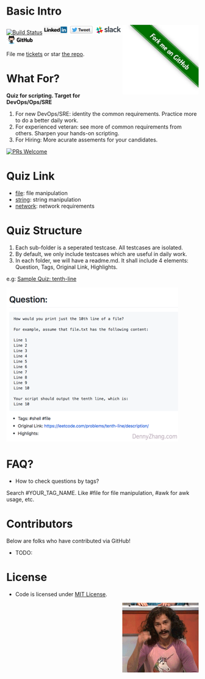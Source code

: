 # Basic Intro
<a href="https://github.com/DennyZhang?tab=followers"><img align="right" width="200" height="183" src="https://raw.githubusercontent.com/USDevOps/mywechat-slack-group/master/images/fork_github.png" /></a>

[![Build Status](https://travis-ci.org/DennyZhang/script-quiz.svg?branch=master)](https://travis-ci.org/DennyZhang/script-quiz) [![LinkedIn](https://raw.githubusercontent.com/USDevOps/mywechat-slack-group/master/images/linkedin.png)](https://www.linkedin.com/in/dennyzhang001) [![Twitter](https://raw.githubusercontent.com/USDevOps/mywechat-slack-group/master/images/twitter.png)](https://twitter.com/dennyzhang001) [![Slack](https://raw.githubusercontent.com/USDevOps/mywechat-slack-group/master/images/slack.png)](https://goo.gl/ozDDyL) [![Github](https://raw.githubusercontent.com/USDevOps/mywechat-slack-group/master/images/github.png)](https://github.com/DennyZhang)

File me [tickets](https://github.com/DennyZhang/script-quiz/issues) or star [the repo](https://github.com/DennyZhang/script-quiz).

# What For?

**Quiz for scripting. Target for DevOps/Ops/SRE**
1. For new DevOps/SRE: identity the common requirements. Practice more to do a better daily work.
2. For experienced veteran: see more of common requirements from others. Sharpen your hands-on scripting.
3. For Hiring: More acurate assements for your candidates.

[![PRs Welcome](https://img.shields.io/badge/PRs-welcome-brightgreen.svg)](http://makeapullrequest.com)

# Quiz Link
- [file](./file): file manipulation
- [string](./string): string manipulation
- [network](./network): network requirements

# Quiz Structure
1. Each sub-folder is a seperated testcase. All testcases are isolated.
2. By default, we only include testcases which are useful in daily work.
3. In each folder, we will have a readme.md. It shall include 4 elements: Question, Tags, Original Link, Highlights.

e.g: [Sample Quiz: tenth-line](./file/tenth-line/readme.md)

![](misc/quiz_sample.png)

# FAQ?

- How to check questions by tags?

Search #YOUR_TAG_NAME. Like #file for file manipulation, #awk for awk usage, etc.

# Contributors
Below are folks who have contributed via GitHub!
- TODO:

# License
- Code is licensed under [MIT License](https://www.dennyzhang.com/wp-content/mit_license.txt).

<img align="right" width="200" height="183" src="https://raw.githubusercontent.com/USDevOps/mywechat-slack-group/master/images/magic.gif">

